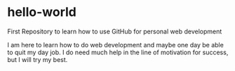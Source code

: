 # hello-world
First Repository to learn how to use GitHub for personal web development

I am here to learn how to do web development and maybe one day be able to quit my day job.
I do need much help in the line of motivation for success, but I will try my best.
